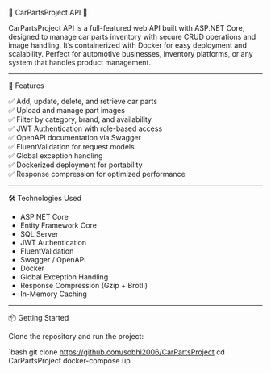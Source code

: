 🚗 CarPartsProject API 🔧

CarPartsProject API is a full-featured web API built with ASP.NET Core, designed to manage car parts inventory with secure CRUD operations and image handling. It’s containerized with Docker for easy deployment and scalability. Perfect for automotive businesses, inventory platforms, or any system that handles product management.

---

🚀 Features

✅ Add, update, delete, and retrieve car parts  
✅ Upload and manage part images  
✅ Filter by category, brand, and availability  
✅ JWT Authentication with role-based access  
✅ OpenAPI documentation via Swagger  
✅ FluentValidation for request models  
✅ Global exception handling  
✅ Dockerized deployment for portability  
✅ Response compression for optimized performance  

---

🛠 Technologies Used

- ASP.NET Core  
- Entity Framework Core  
- SQL Server  
- JWT Authentication  
- FluentValidation  
- Swagger / OpenAPI  
- Docker  
- Global Exception Handling  
- Response Compression (Gzip + Brotli)  
- In-Memory Caching  

---

📦 Getting Started

Clone the repository and run the project:

`bash
git clone https://github.com/sobhi2006/CarPartsProject
cd CarPartsProject
docker-compose up
